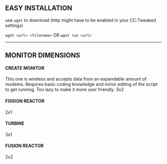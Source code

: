 ## EASY INSTALLATION
use `wget` to download (http might have to be enabled in your CC:Tweaked settings)

`wget <url> <filename>`
OR
`wget run <url>`

---
## MONITOR DIMENSIONS

#### CREATE MONITOR
This one is wireless and accepts data from an expandable amount of modems. Requires basic coding knowledge and minor editing of the script to get running. Too lazy to make it more user friendly.
3x2

#### FISSION REACTOR
2x1

#### TURBINE
3x1

#### FUSION REACTOR
2x2